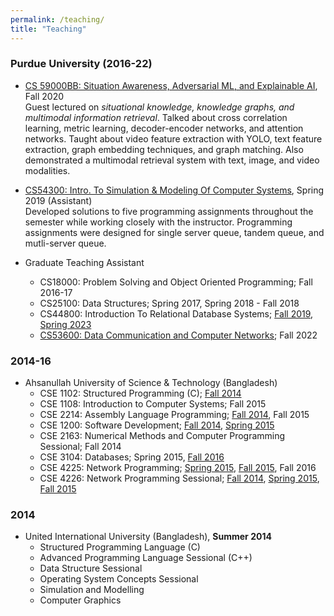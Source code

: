 ```yaml
---
permalink: /teaching/
title: "Teaching"
---
```


### Purdue University (2016-22)
- [CS 59000BB: Situation Awareness, Adversarial ML, and Explainable AI](https://www.cs.purdue.edu/homes/bb/2020-fall-cs590bb/),  Fall 2020 <br>
Guest lectured on <i>situational knowledge, knowledge graphs, and multimodal information retrieval</i>. Talked about cross correlation learning, metric learning, decoder-encoder networks, and attention networks. Taught about video feature extraction with YOLO, text feature extraction, graph embedding techniques, and graph matching. Also demonstrated a multimodal retrieval system with text, image, and video modalities.
- [CS54300: Intro. To Simulation & Modeling Of Computer Systems](https://sites.google.com/site/kmasolaiman/courses/spring2019/cs543), Spring 2019 (Assistant) <br>
Developed solutions to five programming assignments throughout the semester while working closely with the instructor. Programming assignments were designed for single server queue, tandem queue, and mutli-server queue.

- Graduate Teaching Assistant
    - CS18000: Problem Solving and Object Oriented Programming; Fall 2016-17
    - CS25100: Data Structures; Spring 2017, Spring 2018 - Fall 2018
    - CS44800: Introduction To Relational Database Systems; [Fall 2019](https://www.cs.purdue.edu/homes/bb/cs448f19/), [Spring 2023](https://www.cs.purdue.edu/homes/bb/cs448s23/index.html)
    - [CS53600: Data Communication and Computer Networks](https://gitlab.com/purdue-cs536/fall-2022/public); Fall 2022

### 2014-16
- Ahsanullah University of Science & Technology (Bangladesh)
    - CSE 1102: Structured Programming (C); [Fall 2014](https://sites.google.com/site/kmasolaiman/courses/fall-2014/cse-1102)
    - CSE 1108: Introduction to Computer Systems; Fall 2015
    - CSE 2214: Assembly Language Programming; [Fall 2014](https://sites.google.com/site/kmasolaiman/courses/fall-2014/cse-1108), Fall 2015
    - CSE 1200: Software Development; [Fall 2014](https://sites.google.com/site/kmasolaiman/courses/fall-2014/cse-1200), [Spring 2015](https://sites.google.com/site/kmasolaiman/courses/spring-2015/cse-1200)
    - CSE 2163: Numerical Methods and Computer Programming Sessional; Fall 2014
    - CSE 3104: Databases; Spring 2015, [Fall 2016](https://sites.google.com/site/kmasolaiman/courses/spring-2016/cse-3104)
    - CSE 4225: Network Programming; [Spring 2015](https://sites.google.com/site/kmasolaiman/courses/spring-2015/cse-4225), [Fall 2015](https://sites.google.com/site/kmasolaiman/courses/fall-2015/cse-4225), Fall 2016
    - CSE 4226: Network Programming Sessional; [Fall 2014](https://sites.google.com/site/kmasolaiman/courses/fall-2014/cse-426), [Spring 2015](https://sites.google.com/site/kmasolaiman/courses/spring-2015/cse-4226), [Fall 2015](https://sites.google.com/site/kmasolaiman/courses/fall-2015/cse-4226)


### 2014
- United International University (Bangladesh), **Summer 2014**
    - Structured Programming Language (C)
    - Advanced Programming Language Sessional (C++)
    - Data Structure Sessional
    - Operating System Concepts Sessional
    - Simulation and Modelling
    - Computer Graphics
